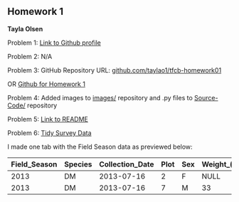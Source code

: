 ## Homework 1

**Tayla Olsen**


Problem 1: [Link to Github profile](https://github.com/taylao1)

Problem 2: N/A

Problem 3: GitHub Repository URL: [github.com/taylao1/tfcb-homework01](https://github.com/taylao1/tfcb-homework01)

OR [Github for Homework 1](https://github.com/taylao1/tfcb-homework01)

Problem 4: Added images to [images/](https://github.com/taylao1/tfcb-homework01/tree/master/images) repository and .py files to [Source-Code/](https://github.com/taylao1/tfcb-homework01/tree/master/Source-Code) repository

Problem 5: [Link to README](https://github.com/taylao1/tfcb-homework01/blob/master/README.md)

Problem 6: [Tidy Survey Data](https://github.com/taylao1/tfcb-homework01/blob/master/Tidy%20Survey%20Data.txt)

I made one tab with the Field Season data as previewed below: 

| Field_Season | Species | Collection_Date | Plot | Sex | Weight_(g) | Calibration |
|--------------|---------|-----------------|------|-----|------------|-------------|
| 2013         | DM      | 2013-07-16      | 2    | F   | NULL       | NULL        |
| 2013         | DM      | 2013-07-16      | 7    | M   | 33         | GOOD        |
